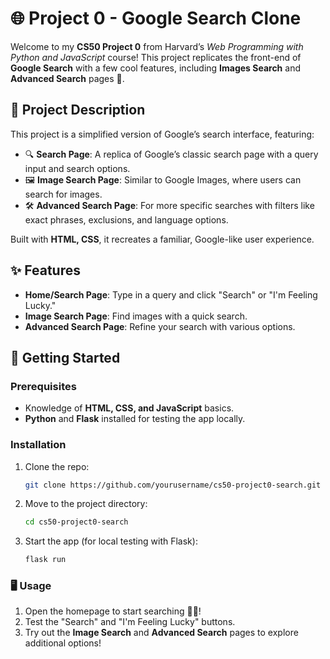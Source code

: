 
# 🌐 Project 0 - Google Search Clone

Welcome to my **CS50 Project 0** from Harvard’s *Web Programming with Python and JavaScript* course! This project replicates the front-end of **Google Search** with a few cool features, including **Images Search** and **Advanced Search** pages 🌟.

## 📜 Project Description

This project is a simplified version of Google’s search interface, featuring:
- 🔍 **Search Page**: A replica of Google’s classic search page with a query input and search options.
- 🖼️ **Image Search Page**: Similar to Google Images, where users can search for images.
- 🛠️ **Advanced Search Page**: For more specific searches with filters like exact phrases, exclusions, and language options.

Built with **HTML, CSS**, it recreates a familiar, Google-like user experience.

## ✨ Features

- **Home/Search Page**: Type in a query and click "Search" or "I'm Feeling Lucky."
- **Image Search Page**: Find images with a quick search.
- **Advanced Search Page**: Refine your search with various options.

## 🚀 Getting Started

### Prerequisites
- Knowledge of **HTML, CSS, and JavaScript** basics.
- **Python** and **Flask** installed for testing the app locally.

### Installation

1. Clone the repo:
   ```bash
   git clone https://github.com/yourusername/cs50-project0-search.git
   ```
2. Move to the project directory:
   ```bash
   cd cs50-project0-search
   ```
3. Start the app (for local testing with Flask):
   ```bash
   flask run
   ```

### 🖥️ Usage

1. Open the homepage to start searching 🕵️‍♂️!
2. Test the "Search" and "I'm Feeling Lucky" buttons.
3. Try out the **Image Search** and **Advanced Search** pages to explore additional options!

